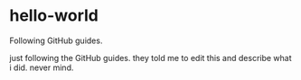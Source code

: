 # hello-world
Following GitHub guides.

just following the GitHub guides. they told me to edit this and describe what i did.
never mind.
